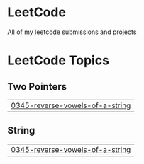 # LeetCode
All of my leetcode submissions and projects

<!---LeetCode Topics Start-->
# LeetCode Topics
## Two Pointers
|  |
| ------- |
| [0345-reverse-vowels-of-a-string](https://github.com/jordles/LeetCode/tree/master/0345-reverse-vowels-of-a-string) |
## String
|  |
| ------- |
| [0345-reverse-vowels-of-a-string](https://github.com/jordles/LeetCode/tree/master/0345-reverse-vowels-of-a-string) |
<!---LeetCode Topics End-->